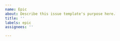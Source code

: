 ```yaml
---
name: Epic
about: Describe this issue template's purpose here.
title: ''
labels: epic
assignees: ''

---
```



